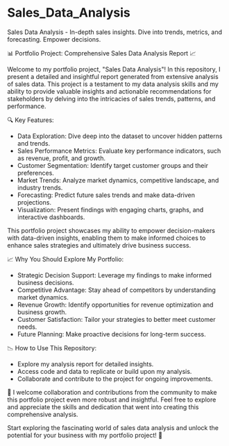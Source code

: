 # Sales_Data_Analysis
Sales Data Analysis - In-depth sales insights. Dive into trends, metrics, and forecasting. Empower decisions.

📊 Portfolio Project: Comprehensive Sales Data Analysis Report 📈

Welcome to my portfolio project, "Sales Data Analysis"! In this repository, I present a detailed and insightful report generated from extensive analysis of sales data. This project is a testament to my data analysis skills and my ability to provide valuable insights and actionable recommendations for stakeholders by delving into the intricacies of sales trends, patterns, and performance.

🔍 Key Features:

- Data Exploration: Dive deep into the dataset to uncover hidden patterns and trends.
- Sales Performance Metrics: Evaluate key performance indicators, such as revenue, profit, and growth.
- Customer Segmentation: Identify target customer groups and their preferences.
- Market Trends: Analyze market dynamics, competitive landscape, and industry trends.
- Forecasting: Predict future sales trends and make data-driven projections.
- Visualization: Present findings with engaging charts, graphs, and interactive dashboards.

This portfolio project showcases my ability to empower decision-makers with data-driven insights, enabling them to make informed choices to enhance sales strategies and ultimately drive business success.

📈 Why You Should Explore My Portfolio:

- Strategic Decision Support: Leverage my findings to make informed business decisions.
- Competitive Advantage: Stay ahead of competitors by understanding market dynamics.
- Revenue Growth: Identify opportunities for revenue optimization and business growth.
- Customer Satisfaction: Tailor your strategies to better meet customer needs.
- Future Planning: Make proactive decisions for long-term success.

📉 How to Use This Repository:

- Explore my analysis report for detailed insights.
- Access code and data to replicate or build upon my analysis.
- Collaborate and contribute to the project for ongoing improvements.

🤝 I welcome collaboration and contributions from the community to make this portfolio project even more robust and insightful. Feel free to explore and appreciate the skills and dedication that went into creating this comprehensive analysis.

Start exploring the fascinating world of sales data analysis and unlock the potential for your business with my portfolio project! 🚀
